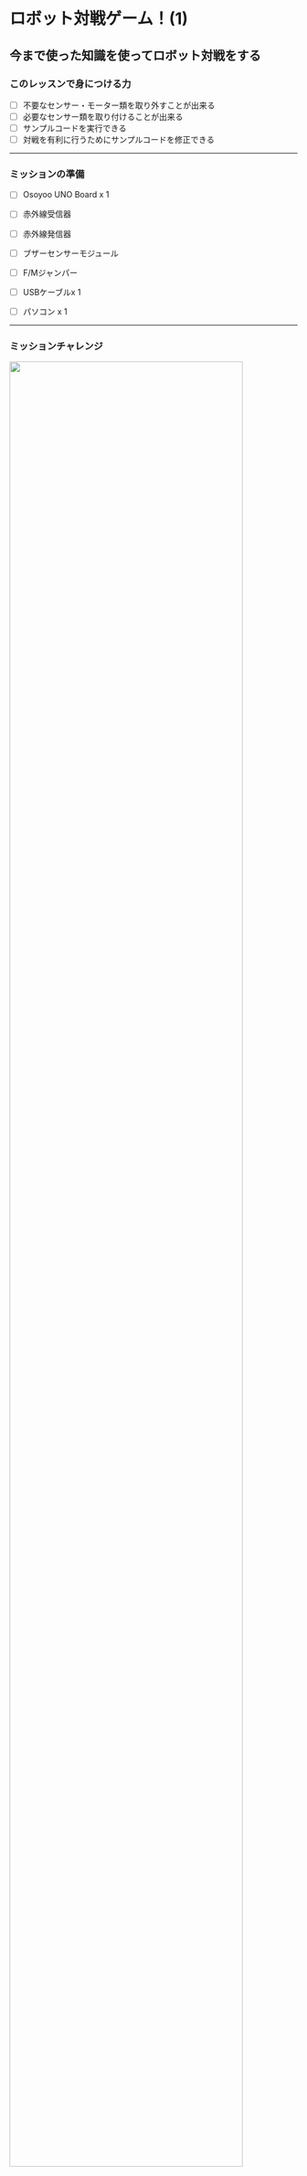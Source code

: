 # ロボット対戦ゲーム！(1)

## 今まで使った知識を使ってロボット対戦をする

### このレッスンで身につける力

- [ ] 不要なセンサー・モーター類を取り外すことが出来る
- [ ] 必要なセンサー類を取り付けることが出来る
- [ ] サンプルコードを実行できる
- [ ] 対戦を有利に行うためにサンプルコードを修正できる

---
### ミッションの準備
- [ ] Osoyoo UNO Board x 1
- [ ] 赤外線受信器
- [ ] 赤外線発信器
- [ ] ブザーセンサーモジュール
- [ ] F/Mジャンパー
- [ ] USBケーブルx 1
- [ ] パソコン x 1


---
### ミッションチャレンジ

<img src="image/FightScene.jpg" width="90%">

今回のミッションは，ロボットの戦闘ゲームを作ろう！

Osoyooロボットカーのグループが2つ必要で、各グループには少なくとも1台のロボットカーがあります。

チームAのロボットは、チームBのロボットを撃つための弾丸として赤外線信号を発信し、その逆も同様です。

チームAの赤外線弾丸は、チームBのロボットのみを「倒し」、チームAに害を及ぼすことはありません。

チームBの弾丸も同様です。

プレイヤーはLesson20 のモバイルAPPを使用してロボットを制御し、敵チームのロボットを可能な限り倒します。

---
#### 不要なセンサー・モーター類を取り外すことが出来る
今回は赤外線受信器，赤外線発信器，ブザーセンサーモジュールを使うのでそれ以外のセンサやモジュールをはずそう！


- [ ] 不要なセンサー・モーター類を取り外すことが出来る

---
#### 必要なセンサー類を取り付けることが出来る
ステップ1:このプロジェクトには、少なくとも2台のOsoyoo V2アルドゥイーノロボットが必要です。各ロボットで、レッスン7のハードウェアのインストールが完了している必要があります。


ステップ2: IRレシーバー(レッスン2) とブザーモジュール（レッスン5）を取り付け、次のように2個のM3プラスチックネジ、ピラー、ナットを使用してIRトランスミッターを追加します.

<img src="image/IR_Setting.jpg" width="90%"> 


ステップ3: 次のグラフのように、IRレシーバー、IRトランスミッター、ブザーモジュールをOSOYOO UartWiFiシールドV1.3に接続します

<img src="image/IRReceve_IRtransmitter_buzzerSetting.jpg" width="90%"> 


- [ ] 必要なセンサー類を取り付けることが出来る

---
#### サンプルコードを実行できる

ステップ 1:次のリンクからスケッチをダウンロードしてプログラムを動かしてみよう。
↓↓↓↓↓↓↓↓↓↓↓↓↓↓↓↓↓↓↓↓↓↓↓↓  
[WiFiEsp Library](https://osoyoo.com/driver/WiFiEsp-master.zip)　　


ステップ 2: チームAロボットのv2smartcar-lesson8Aフォルダーにコード「v2smartcar-lesson8A.ino」をアップロードし、チームBロボットのv2smartcar-lesson8Bフォルダーにコード「v2smartcar-lesson8B.ino」をアップロードします。

<img src="image/Arduino_Fire.png" width="90%"> 

ステップ 3: Lesson20でAPPをインストールした場合は、このステップをスキップしてください。それ以外の場合は、Apple APP storeにアクセスして、APP名「Osoyooimitation Driving」を検索し、APPを携帯電話にインストールします。
<img src="image/Apple APP Download.jpg" width="90%"> 

ステップ 4: APPをインストールした後、HC-02 Bluetoothモジュールを携帯電話にペアリングし、Osoyoo Imitation Driving APPを開きます。BTSearchリストが表示されたら、HC-02デバイスをクリックして、Bluetoothデバイスを車に接続します。
<img src="image/FightScene.jpg" width="90%"> 


アプリで[エンジン切り替え]アイコンをクリックすると、ロボットカーが動き始めます。あなたの車の方向を変えるためにあなたのハンドル、ギアを使ってください。敵を見つけたら、「F1」をクリックして弾丸に対して弾丸をトリガーします。弾丸が敵の車に当たると、敵の車はフリーズし、ブザーを鳴らして止まり、車がフリーズし、APPが「デッド」と表示されます。


- [ ] サンプルコードを実行できる

---
#### 対戦を有利に行うためにサンプルコードを修正できる
サンプルコードの上部を見てみると機体の速度が調整できるよ！

対戦しやすい速度に調整してみよう！
<img src="image/speedSetting.png" width="90%"> 

- [ ] 対戦を有利に行うためにサンプルコードを修正できる

---
#### 出来たことをチェックしよう

- [ ] 不要なセンサー・モーター類を取り外すことが出来る
- [ ] 必要なセンサー類を取り付けることが出来る
- [ ] サンプルコードを実行できる
- [ ] 対戦を有利に行うためにサンプルコードを修正できる